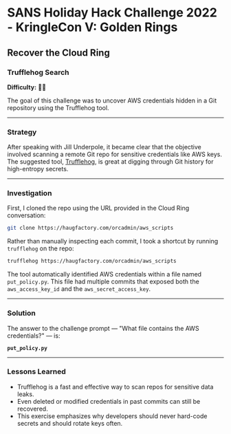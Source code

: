 # SANS Holiday Hack Challenge 2022 - KringleCon V: Golden Rings
## Recover the Cloud Ring
### Trufflehog Search
**Difficulty:** 🎄🎄

The goal of this challenge was to uncover AWS credentials hidden in a Git repository using the Trufflehog tool.

---

###  Strategy

After speaking with Jill Underpole, it became clear that the objective involved scanning a remote Git repo for sensitive credentials like AWS keys. The suggested tool, [Trufflehog](https://github.com/trufflesecurity/trufflehog), is great at digging through Git history for high-entropy secrets.

---

###  Investigation

First, I cloned the repo using the URL provided in the Cloud Ring conversation:
```bash
git clone https://haugfactory.com/orcadmin/aws_scripts
```

Rather than manually inspecting each commit, I took a shortcut by running `trufflehog` on the repo:
```bash
trufflehog https://haugfactory.com/orcadmin/aws_scripts
```

The tool automatically identified AWS credentials within a file named `put_policy.py`. This file had multiple commits that exposed both the `aws_access_key_id` and the `aws_secret_access_key`.

---

###  Solution

The answer to the challenge prompt — "What file contains the AWS credentials?" — is:

**`put_policy.py`**

---

###  Lessons Learned

- Trufflehog is a fast and effective way to scan repos for sensitive data leaks.
- Even deleted or modified credentials in past commits can still be recovered.
- This exercise emphasizes why developers should never hard-code secrets and should rotate keys often.
